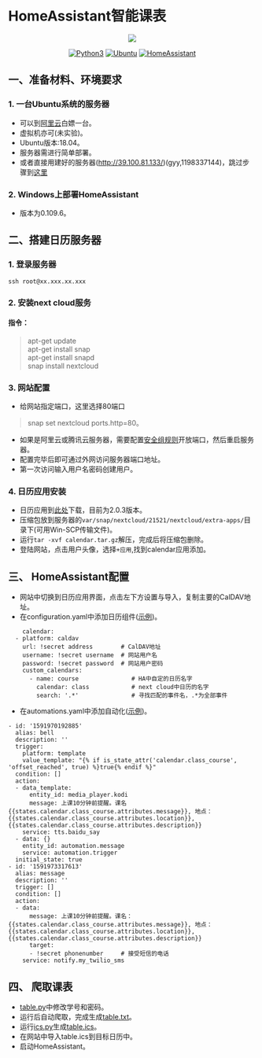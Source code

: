 # HomeAssistant智能课表
<p align="center">
  <img src="https://github.com/home-assistant/home-assistant-assets/blob/master/loading-screen.gif">
</p>  
<p align="center">
<a href="#"><img alt="Python3" src="https://img.shields.io/badge/Python-3-blue.svg?style=flat-square"></a>
<a href="#"><img alt="Ubuntu" src="https://img.shields.io/badge/Ubuntu-18.04-orange"></a>
<a href="#"><img alt="HomeAssistant" src="https://img.shields.io/badge/HomeAssistant-0.109.6-blue"></a>
</p> 

## 一、准备材料、环境要求
   
### 1. 一台Ubuntu系统的服务器
   
* 可以到[阿里云](https://developer.aliyun.com/adc/student/)白嫖一台。
* 虚拟机亦可(未实验)。
* Ubuntu版本:18.04。
* 服务器需进行简单部署。
* 或者直接用建好的服务器(http://39.100.81.133/)(gyy,1198337144)，跳过步骤到[这里](https://github.com/shiep18/EIS2020/tree/master/l-team/team2/homeassistant#%E4%B8%89-homeassistant%E9%85%8D%E7%BD%AE)
### 2. Windows上部署HomeAssistant
   
* 版本为0.109.6。
  
  
## 二、搭建日历服务器
### 1. 登录服务器
    ssh root@xx.xxx.xx.xxx
    
### 2. 安装next cloud服务
#### 指令：
>apt-get update  
apt-get install snap  
apt-get install snapd  
snap install nextcloud  

### 3. 网站配置
* 给网站指定端口，这里选择80端口  
>snap set nextcloud ports.http=80。  
* 如果是阿里云或腾讯云服务器，需要配置[安全组规则](https://yq.aliyun.com/articles/713259)开放端口，然后重启服务器。  
* 配置完毕后即可通过外网访问服务器端口地址。  
* 第一次访问输入用户名密码创建用户。

### 4. 日历应用安装
* 日历应用到[此处](https://github.com/nextcloud/calendar/releases)下载，目前为2.0.3版本。
* 压缩包放到服务器的`var/snap/nextcloud/21521/nextcloud/extra-apps/`目录下(可用Win-SCP传输文件)。
* 运行`tar -xvf calendar.tar.gz`解压，完成后将压缩包删除。
* 登陆网站，点击用户头像，选择`+应用`,找到calendar应用添加。

## 三、 HomeAssistant配置
* 网站中切换到日历应用界面，点击左下方设置与导入，复制主要的CalDAV地址。
* 在configuration.yaml中添加日历组件([示例](https://github.com/shiep18/EIS2020/blob/master/l-team/team2/homeassistant/configuration.yaml))。
```
    calendar:
  - platform: caldav  
    url: !secret address        # CalDAV地址 
    username: !secret username  # 网站用户名
    password: !secret password  # 网站用户密码
    custom_calendars:
      - name: course               # HA中自定的日历名字
        calendar: class            # next cloud中日历的名字
        search: '.*'               # 寻找匹配的事件名，.*为全部事件
```
* 在automations.yaml中添加自动化([示例](https://github.com/shiep18/EIS2020/blob/master/l-team/team2/homeassistant/automations.yaml))。
```
- id: '1591970192885'
  alias: bell
  description: ''
  trigger: 
    platform: template
    value_template: "{% if is_state_attr('calendar.class_course', 'offset_reached', true) %}true{% endif %}"
  condition: []
  action:
  - data_template:
      entity_id: media_player.kodi
      message: 上课10分钟前提醒。课名{{states.calendar.class_course.attributes.message}}, 地点：{{states.calendar.class_course.attributes.location}}, {{states.calendar.class_course.attributes.description}}
    service: tts.baidu_say
  - data: {}
    entity_id: automation.message
    service: automation.trigger
  initial_state: true
- id: '1591973317613'
  alias: message
  description: ''
  trigger: []
  condition: []
  action:
  - data:
      message: 上课10分钟前提醒。课名：{{states.calendar.class_course.attributes.message}}, 地点：{{states.calendar.class_course.attributes.location}}, {{states.calendar.class_course.attributes.description}}
      target:
      - !secret phonenumber     # 接受短信的电话
    service: notify.my_twilio_sms
```
## 四、 爬取课表
* [table.py](https://github.com/shiep18/EIS2020/blob/master/l-team/team2/homeassistant/table2ics/table.py)中修改学号和密码。
* 运行后自动爬取，完成生成[table.txt](https://github.com/shiep18/EIS2020/blob/master/l-team/team2/homeassistant/table2ics/table.txt)。
* 运行[ics.py](https://github.com/shiep18/EIS2020/blob/master/l-team/team2/homeassistant/table2ics/ics.py)生成[table.ics](https://github.com/shiep18/EIS2020/blob/master/l-team/team2/homeassistant/table2ics/table.ics)。
* 在网站中导入table.ics到目标日历中。
* 启动HomeAssistant。
